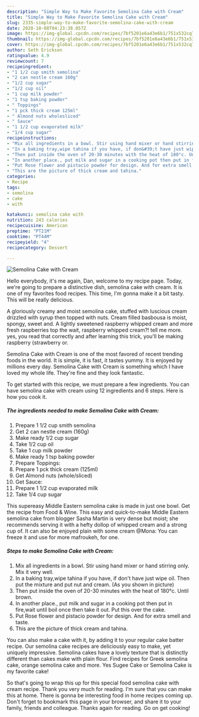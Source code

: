 ```yaml
---
description: "Simple Way to Make Favorite Semolina Cake with Cream"
title: "Simple Way to Make Favorite Semolina Cake with Cream"
slug: 2335-simple-way-to-make-favorite-semolina-cake-with-cream
date: 2020-10-08T04:23:38.057Z
image: https://img-global.cpcdn.com/recipes/7bf5201e6a43e6b1/751x532cq70/semolina-cake-with-cream-recipe-main-photo.jpg
thumbnail: https://img-global.cpcdn.com/recipes/7bf5201e6a43e6b1/751x532cq70/semolina-cake-with-cream-recipe-main-photo.jpg
cover: https://img-global.cpcdn.com/recipes/7bf5201e6a43e6b1/751x532cq70/semolina-cake-with-cream-recipe-main-photo.jpg
author: Seth Erickson
ratingvalue: 4.9
reviewcount: 7
recipeingredient:
- "1 1/2 cup smith semolina"
- "2 can nestle cream 160g"
- "1/2 cup sugar"
- "1/2 cup oil"
- "1 cup milk powder"
- "1 tsp baking powder"
- " Toppings"
- "1 pck thick cream 125ml"
- " Almond nuts wholesliced"
- " Sauce"
- "1 1/2 cup evaporated milk"
- "1/4 cup sugar"
recipeinstructions:
- "Mix all ingredients in a bowl. Stir using hand mixer or hand stirring only. Mix it very well."
- "In a baking tray,wipe tahina if you have, if don&#39;t have just wipe oil. Then put the mixture and put nut and cream. (As you shown in picture)"
- "Then put inside the oven of 20-30 minutes with the heat of 180°c. Until brown."
- "In another place., put milk and sugar in a cooking pot then put in fire,wait until boil once then take it out. Put this over the cake."
- "Put Rose flower and pistacio powder for design. And for extra smell and taste."
- "This are the picture of thick cream and tahina."
categories:
- Recipe
tags:
- semolina
- cake
- with

katakunci: semolina cake with 
nutrition: 243 calories
recipecuisine: American
preptime: "PT21M"
cooktime: "PT44M"
recipeyield: "4"
recipecategory: Dessert

---
```



![Semolina Cake with Cream](https://img-global.cpcdn.com/recipes/7bf5201e6a43e6b1/751x532cq70/semolina-cake-with-cream-recipe-main-photo.jpg)

Hello everybody, it's me again, Dan, welcome to my recipe page. Today, we're going to prepare a distinctive dish, semolina cake with cream. It is one of my favorites food recipes. This time, I'm gonna make it a bit tasty. This will be really delicious.

A gloriously creamy and moist semolina cake, stuffed with luscious cream drizzled with syrup then topped with nuts. Cream filled basbousa is moist, spongy, sweet and. A lightly sweetened raspberry whipped cream and more fresh raspberries top the wait, raspberry whipped cream?! tell me more. yes, you read that correctly and after learning this trick, you&#39;ll be making raspberry (strawberry or.

Semolina Cake with Cream is one of the most favored of recent trending foods in the world. It is simple, it is fast, it tastes yummy. It is enjoyed by millions every day. Semolina Cake with Cream is something which I have loved my whole life. They're fine and they look fantastic.


To get started with this recipe, we must prepare a few ingredients. You can have semolina cake with cream using 12 ingredients and 6 steps. Here is how you cook it.

<!--inarticleads1-->

##### The ingredients needed to make Semolina Cake with Cream:

1. Prepare 1 1/2 cup smith semolina
1. Get 2 can nestle cream (160g)
1. Make ready 1/2 cup sugar
1. Take 1/2 cup oil
1. Take 1 cup milk powder
1. Make ready 1 tsp baking powder
1. Prepare  Toppings:
1. Prepare 1 pck thick cream (125ml)
1. Get  Almond nuts (whole/sliced)
1. Get  Sauce:
1. Prepare 1 1/2 cup evaporated milk
1. Take 1/4 cup sugar


This supereasy Middle Eastern semolina cake is made in just one bowl. Get the recipe from Food &amp; Wine. This easy and quick-to-make Middle Eastern semolina cake from blogger Sasha Martin is very dense but moist; she recommends serving it with a hefty dollop of whipped cream and a strong cup of. It can also be enjoyed plain with some cream @Mona: You can freeze it and use for more mafroukeh, for one. 

<!--inarticleads2-->

##### Steps to make Semolina Cake with Cream:

1. Mix all ingredients in a bowl. Stir using hand mixer or hand stirring only. Mix it very well.
1. In a baking tray,wipe tahina if you have, if don&#39;t have just wipe oil. Then put the mixture and put nut and cream. (As you shown in picture)
1. Then put inside the oven of 20-30 minutes with the heat of 180°c. Until brown.
1. In another place., put milk and sugar in a cooking pot then put in fire,wait until boil once then take it out. Put this over the cake.
1. Put Rose flower and pistacio powder for design. And for extra smell and taste.
1. This are the picture of thick cream and tahina.


You can also make a cake with it, by adding it to your regular cake batter recipe. Our semolina cake recipes are deliciously easy to make, yet uniquely impressive. Semolina cakes have a lovely texture that is distinctly different than cakes make with plain flour. Find recipes for Greek semolina cake, orange semolina cake and more. Yes Sugee Cake or Semolina Cake is my favorite cake! 

So that's going to wrap this up for this special food semolina cake with cream recipe. Thank you very much for reading. I'm sure that you can make this at home. There is gonna be interesting food in home recipes coming up. Don't forget to bookmark this page in your browser, and share it to your family, friends and colleague. Thanks again for reading. Go on get cooking!
